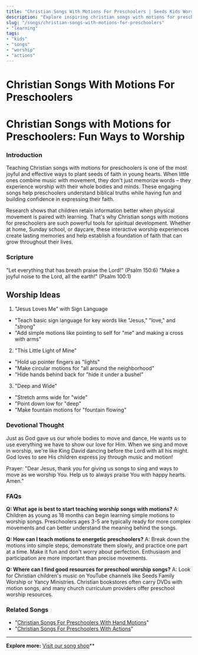 ```yaml
---
title: "Christian Songs With Motions For Preschoolers | Seeds Kids Worship"
description: "Explore inspiring christian songs with motions for preschoolers for children's worship and faith development. Biblical music resources for families and ministry."
slug: "/songs/christian-songs-with-motions-for-preschoolers"
- "learning"
tags:
- "kids"
- "songs"
- "worship"
- "actions"
---
```


# Christian Songs With Motions For Preschoolers

# Christian Songs with Motions for Preschoolers: Fun Ways to Worship

### Introduction
Teaching Christian songs with motions for preschoolers is one of the most joyful and effective ways to plant seeds of faith in young hearts. When little ones combine music with movement, they don't just memorize words – they experience worship with their whole bodies and minds. These engaging songs help preschoolers understand biblical truths while having fun and building confidence in expressing their faith.

Research shows that children retain information better when physical movement is paired with learning. That's why Christian songs with motions for preschoolers are such powerful tools for spiritual development. Whether at home, Sunday school, or daycare, these interactive worship experiences create lasting memories and help establish a foundation of faith that can grow throughout their lives.

### Scripture
"Let everything that has breath praise the Lord!" (Psalm 150:6)
"Make a joyful noise to the Lord, all the earth!" (Psalm 100:1)

## Worship Ideas
1. "Jesus Loves Me" with Sign Language
- "Teach basic sign language for key words like "Jesus," "love," and "strong"
- "Add simple motions like pointing to self for "me" and making a cross with arms"

2. "This Little Light of Mine"
- "Hold up pointer fingers as "lights"
- "Make circular motions for "all around the neighborhood"
- "Hide hands behind back for "hide it under a bushel"

3. "Deep and Wide"
- "Stretch arms wide for "wide"
- "Point down low for "deep"
- "Make fountain motions for "fountain flowing"

### Devotional Thought
Just as God gave us our whole bodies to move and dance, He wants us to use everything we have to show our love for Him. When we sing and move in worship, we're like King David dancing before the Lord with all his might. God loves to see His children express joy through music and motion!

Prayer: "Dear Jesus, thank you for giving us songs to sing and ways to move as we worship You. Help us to always praise You with happy hearts. Amen."

### FAQs

**Q: What age is best to start teaching worship songs with motions?**
A: Children as young as 18 months can begin learning simple motions to worship songs. Preschoolers ages 3-5 are typically ready for more complex movements and can better understand the meaning behind the songs.

**Q: How can I teach motions to energetic preschoolers?**
A: Break down the motions into simple steps, demonstrate them slowly, and practice one part at a time. Make it fun and don't worry about perfection. Enthusiasm and participation are more important than precise movements.

**Q: Where can I find good resources for preschool worship songs?**
A: Look for Christian children's music on YouTube channels like Seeds Family Worship or Yancy Ministries. Christian bookstores often carry DVDs with motion songs, and many church curriculum providers offer preschool worship resources.

### Related Songs

- "[Christian Songs For Preschoolers With Hand Motions](/songs/christian-songs-for-preschoolers-with-hand-motions/)"
- "[Christian Songs For Preschoolers With Actions](/songs/christian-songs-for-preschoolers-with-actions/)"

---

**Explore more:** [Visit our song shop](https://seedskidsworship.com/shop)**

<!-- Schema Markup -->
<script type="application/ld+json">
{
  "@context": "https://schema.org",
  "@type": "MusicRecording",
  "name": "Christian Songs With Motions For Preschoolers",
  "byArtist": {
    "@type": "MusicGroup",
    "name": "Seeds Kids Worship"
  },
  "isFamilyFriendly": true,
  "url": "https://seedskidsworship.com/songs/christian-songs-with-motions-for-preschoolers/"
}
</script>